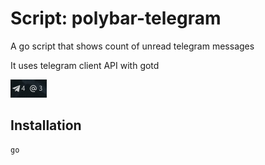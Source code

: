 # Script: polybar-telegram

A go script that shows count of unread telegram messages

It uses telegram client API with gotd

![polybar-telegram](screenshots/1.png)

## Installation

```shell
go 
```